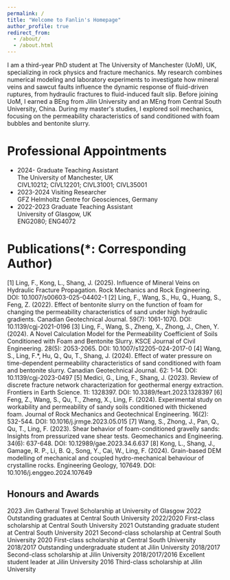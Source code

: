```yaml
---
permalink: /
title: "Welcome to Fanlin's Homepage"
author_profile: true
redirect_from: 
  - /about/
  - /about.html
---
```


I am a third-year PhD student at The University of Manchester (UoM), UK, specializing in rock physics and fracture mechanics. My research combines numerical modeling and laboratory experiments to investigate how mineral veins and sawcut faults influence the dynamic response of fluid-driven ruptures, from hydraulic fractures to fluid-induced fault slip.
Before joining UoM, I earned a BEng from Jilin University and an MEng from Central South University, China. During my master's studies, I explored soil mechanics, focusing on the permeability characteristics of sand conditioned with foam bubbles and bentonite slurry.

Professional Appointments 
======
* 2024-       Graduate Teaching Assistant  
              The University of Manchester, UK  
              CIVL10212; CIVL12201; CIVL31001; CIVL35001  
* 2023-2024   Visiting Researcher  
              GFZ Helmholtz Centre for Geosciences, Germany  
* 2022-2023   Graduate Teaching Assistant  
              University of Glasgow, UK  
              ENG2080; ENG4072  

Publications(*: Corresponding Author) 
======
[1]	Ling, F., Kong, L., Shang, J. (2025). Influence of Mineral Veins on Hydraulic Fracture Propagation. Rock Mechanics and Rock Engineering. DOI: 10.1007/s00603-025-04402-1
[2]	Ling, F., Wang, S., Hu, Q., Huang, S., Feng, Z. (2022). Effect of bentonite slurry on the function of foam for changing the permeability characteristics of sand under high hydraulic gradients. Canadian Geotechnical Journal. 59(7): 1061-1070. DOI: 10.1139/cgj-2021-0196
[3]	Ling, F., Wang, S., Zheng, X., Zhong, J., Chen, Y. (2024). A Novel Calculation Model for the Permeability Coefficient of Soils Conditioned with Foam and Bentonite Slurry. KSCE Journal of Civil Engineering. 28(5): 2053-2065. DOI: 10.1007/s12205-024-2017-0
[4]	Wang, S., Ling, F.*, Hu, Q., Qu, T., Shang, J. (2024). Effect of water pressure on time-dependent permeability characteristics of sand conditioned with foam and bentonite slurry. Canadian Geotechnical Journal. 62: 1-14. DOI: 10.1139/cgj-2023-0497
[5]	Medici, G., Ling, F., Shang, J. (2023). Review of discrete fracture network characterization for geothermal energy extraction. Frontiers in Earth Science. 11: 1328397. DOI: 10.3389/feart.2023.1328397
[6]	Feng, Z., Wang, S., Qu, T., Zheng, X., Ling, F. (2024). Experimental study on workability and permeability of sandy soils conditioned with thickened foam. Journal of Rock Mechanics and Geotechnical Engineering. 16(2): 532-544. DOI: 10.1016/j.jrmge.2023.05.015
[7]	Wang, S., Zhong, J., Pan, Q., Qu, T., Ling, F. (2023). Shear behavior of foam-conditioned gravelly sands: Insights from pressurized vane shear tests. Geomechanics and Engineering. 34(6): 637-648. DOI: 10.12989/gae.2023.34.6.637
[8]	Kong, L., Shang, J., Gamage, R. P., Li, B. Q., Song, Y., Cai, W., Ling, F. (2024). Grain-based DEM modelling of mechanical and coupled hydro-mechanical behaviour of crystalline rocks. Engineering Geology, 107649. DOI: 10.1016/j.enggeo.2024.107649

Honours and Awards 
------
2023              Jim Gatheral Travel Scholarship at University of Glasgow
2022              Outstanding graduates at Central South University
2022/2020         First-class scholarship at Central South University
2021              Outstanding graduate student at Central South University
2021              Second-class scholarship at Central South University
2020              First-class scholarship at Central South University
2018/2017         Outstanding undergraduate student at Jilin University
2018/2017         Second-class scholarship at Jilin University
2018/2017/2016    Excellent student leader at Jilin University
2016              Third-class scholarship at Jilin University
